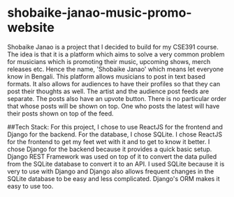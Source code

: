 # shobaike-janao-music-promo-website
Shobaike Janao is a project that I decided to build for my CSE391 course. The idea is that it is a platform which aims to solve a very common problem for musicians which is promoting their music, upcoming shows, merch releases etc. Hence the name, 'Shobaike Janao' which means let everyone know in Bengali. This platform allows musicians to post in text based formats. It also allows for audiences to have their profiles so that they can post their thoughts as well. The artist and the audience post feeds are separate. The posts also have an upvote button. There is no particular order that whose posts will be shown on top. One who posts the latest will have their posts shown on top of the feed. 

##Tech Stack:
For this project, I chose to use ReactJS for the frontend and Django for the backend. For the database, I chose SQLite. I chose ReactJS for the frontend to get my feet wet with it and to get to know it better. I chose Django for the backend because it provides a quick basic setup. Django REST Framework was used on top of it to convert the data pulled from the SQLite database to convert it to an API. I used SQLite because it is very to use with Django and Django also allows frequent changes in the SQLite database to be easy and less complicated. Django's ORM makes it easy to use too. 
